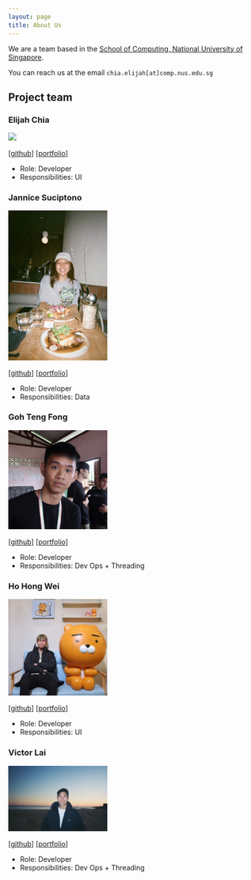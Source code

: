 ```yaml
---
layout: page
title: About Us
---
```


We are a team based in the [School of Computing, National University of Singapore](http://www.comp.nus.edu.sg).

You can reach us at the email `chia.elijah[at]comp.nus.edu.sg`

## Project team

### Elijah Chia

<img src="images/johndoe.png" width="200px">

[[github](https://github.com/Elijah5399)]
[[portfolio](team/elijah5399.md)]

* Role: Developer
* Responsibilities: UI

### Jannice Suciptono

<img src="images/jannnice.png" width="200px">

[[github](https://github.com/jannnice)]
[[portfolio](team/jannnice.md)]

* Role: Developer
* Responsibilities: Data

### Goh Teng Fong

<img src="images/gohtengfong.png" width="200px">

[[github](http://github.com/GohTengFong)]
[[portfolio](team/gohtengfong.md)]

* Role: Developer
* Responsibilities: Dev Ops + Threading

### Ho Hong Wei

<img src="images/redtailedfox.png" width="200px">

[[github](http://github.com/redtailedfox)]
[[portfolio](team/redtailedfox.md)]

* Role: Developer
* Responsibilities: UI

### Victor Lai

<img src="images/victorlaiyeeteng.png" width="200px">

[[github](https://github.com/victorlaiyeeteng)]
[[portfolio](team/victorlaiyeeteng.md)]

* Role: Developer
* Responsibilities: Dev Ops + Threading

